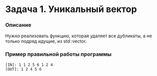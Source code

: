 # Задача 1. Уникальный вектор

### Описание
Нужно реализовать функцию, которая удаляет все дубликаты, а не только подряд идущие, из std::vector.

### Пример правильной работы программы

```
[IN]: 1 1 2 5 6 1 2 4
[OUT]: 1 2 4 5 6
```
